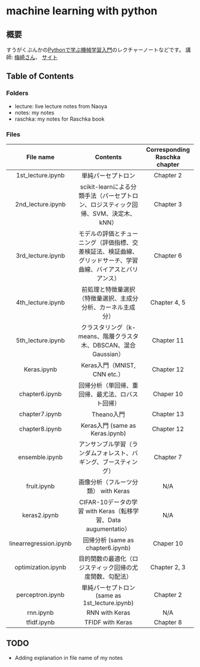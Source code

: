 # machine learning with python

## 概要
すうがくぶんかの[Pythonで学ぶ機械学習入門](http://sugakubunka.com/python_machine_learning/)のレクチャーノートなどです。
講師: [梅崎さん](https://github.com/unaoya/pyML)、 [サイト](https://sites.google.com/site/umezakinaoya/)

## Table of Contents

### Folders
* lecture: live lecture notes from Naoya
* notes: my notes
* raschka: my notes for Raschka book

### Files
| File name | Contents | Corresponding Raschka chapter |
|:-----------:|:------------:|:------------:|
| 1st_lecture.ipynb | 単純パーセプトロン | Chapter 2 |
| 2nd_lecture.ipynb | scikit-learnによる分類手法（パーセプトロン、ロジスティック回帰、SVM、決定木、kNN） | Chapter 3 |
| 3rd_lecture.ipynb | モデルの評価とチューニング（評価指標、交差検証法、検証曲線、グリッドサーチ、学習曲線、バイアスとバリアンス） | Chapter 6 |
| 4th_lecture.ipynb | 前処理と特徴量選択（特徴量選択、主成分分析、カーネル主成分） | Chapter 4, 5 |
| 5th_lecture.ipynb | クラスタリング（k-means、階層クラスタ木、DBSCAN、混合Gaussian） | Chapter 11 |
| Keras.ipynb | Keras入門（MNIST, CNN etc.） | Chapter 12 |
| chapter6.ipynb | 回帰分析（単回帰、重回帰、最尤法、ロバスト回帰） | Chaper 10 |
| chapter7.ipynb | Theano入門 | Chapter 13 |
| chapter8.ipynb | Keras入門 (same as Keras.ipynb) | Chapter 12 |
| ensemble.ipynb | アンサンブル学習（ランダムフォレスト、バギング、ブースティング） | Chapter 7 |
| fruit.ipynb | 画像分析（フルーツ分類） with Keras | N/A |
| keras2.ipynb | CIFAR-10データの学習 with Keras（転移学習、Data augumentatio） | N/A |
| linearregression.ipynb | 回帰分析 (same as chapter6.ipynb) | Chaper 10 |
| optimization.ipynb | 目的関数の最適化（ロジスティック回帰の尤度関数、勾配法） | Chapter 2, 3 |
| perceptron.ipynb | 単純パーセプトロン (same as 1st_lecture.ipynb) | Chapter 2 |
| rnn.ipynb | RNN with Keras | N/A |
| tfidf.ipynb | TFIDF with Keras | Chapter 8 |

## TODO
* Adding explanation in file name of my notes
